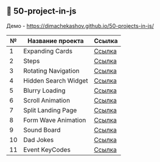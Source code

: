## :ledger: 50-project-in-js

Демо - https://dimachekashov.github.io/50-projects-in-js/

| №  | Название проекта      | Ссылка                                                                                      |
| -- | --------------------- | ------------------------------------------------------------------------------------------- |
| 1  | Expanding Cards       | [Ссылка](https://dimachekashov.github.io/50-projects-in-js/ExpandingCards-1/index.html)     |
| 2  | Steps                 | [Ссылка](https://dimachekashov.github.io/50-projects-in-js/Steps-2/index.html)              |
| 3  | Rotating Navigation   | [Ссылка](https://dimachekashov.github.io/50-projects-in-js/RotatingNavigation-3/index.html) |
| 4  | Hidden Search Widget  | [Ссылка](https://dimachekashov.github.io/50-projects-in-js/HiddenSearchWidget-4/index.html) |
| 5  | Blurry Loading        | [Ссылка](https://dimachekashov.github.io/50-projects-in-js/BlurryLoading-5/index.html)      |
| 6  | Scroll Animation      | [Ссылка](https://dimachekashov.github.io/50-projects-in-js/ScrollAnimation-6/index.html)    |
| 7  | Split Landing Page    | [Ссылка](https://dimachekashov.github.io/50-projects-in-js/SplitLandingPage-7/index.html)   |
| 8  | Form Wave Animation   | [Ссылка](https://dimachekashov.github.io/50-projects-in-js/FormWaveAnimation-8/index.html)  |
| 9  | Sound Board           | [Ссылка](https://dimachekashov.github.io/50-projects-in-js/SoundBoard-9/index.html)         |
| 10 | Dad Jokes             | [Ссылка](https://dimachekashov.github.io/50-projects-in-js/DadJokes-10/index.html)          |
| 11 | Event KeyCodes        | [Ссылка](https://dimachekashov.github.io/50-projects-in-js/EventKeyCodes-11/index.html)     |